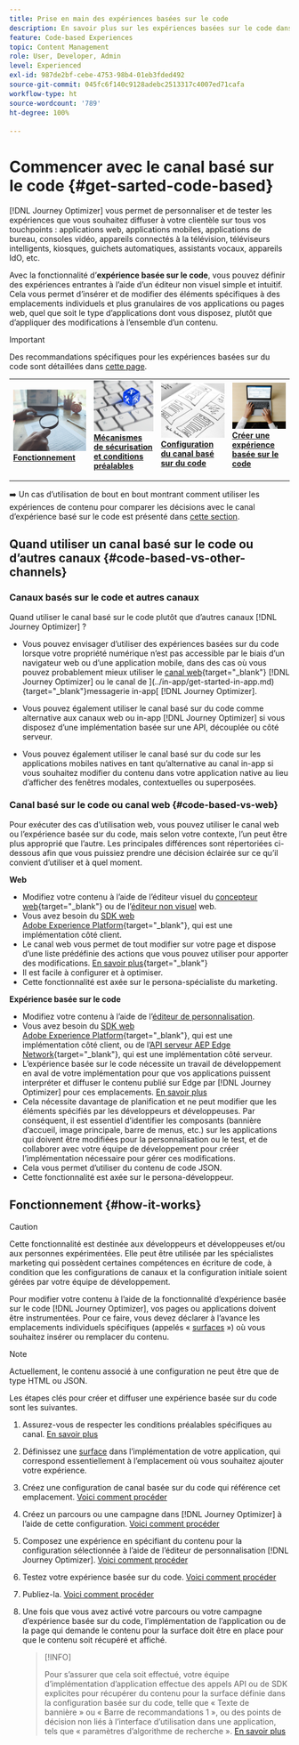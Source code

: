 ```yaml
---
title: Prise en main des expériences basées sur le code
description: En savoir plus sur les expériences basées sur le code dans Journey Optimizer
feature: Code-based Experiences
topic: Content Management
role: User, Developer, Admin
level: Experienced
exl-id: 987de2bf-cebe-4753-98b4-01eb3fded492
source-git-commit: 045fc6f140c9128adebc2513317c4007ed71cafa
workflow-type: ht
source-wordcount: '789'
ht-degree: 100%

---
```


# Commencer avec le canal basé sur le code {#get-sarted-code-based}

[!DNL Journey Optimizer] vous permet de personnaliser et de tester les expériences que vous souhaitez diffuser à votre clientèle sur tous vos touchpoints : applications web, applications mobiles, applications de bureau, consoles vidéo, appareils connectés à la télévision, téléviseurs intelligents, kiosques, guichets automatiques, assistants vocaux, appareils IdO, etc.

Avec la fonctionnalité d’**expérience basée sur le code**, vous pouvez définir des expériences entrantes à l’aide d’un éditeur non visuel simple et intuitif. Cela vous permet d’insérer et de modifier des éléments spécifiques à des emplacements individuels et plus granulaires de vos applications ou pages web, quel que soit le type d’applications dont vous disposez, plutôt que d’appliquer des modifications à l’ensemble d’un contenu.

<!--[!DNL Journey Optimizer] allows you to compose and deliver content on any inbound device in a developer-focused workflow. You can leverage all the personalization capabilities, and preview what will be published. The content can be static (images, text, JSON, HTML) or dynamic (offers, decisions, recommendations). You can also insert custom content actions in your omni-channel journeys.-->

>[!IMPORTANT]
>
>Des recommandations spécifiques pour les expériences basées sur du code sont détaillées dans [cette page](code-based-prerequisites.md).


<!--Discover the detailed steps to create a code-based campaign in this video.-->

<table style="table-layout:fixed"><tr style="border: 0;">
<td>
<a href="#how-it-works">
<img alt="Lead" src="../assets/do-not-localize/privacy-audit.jpeg">
</a>
<div><a href="#how-it-works"><strong>Fonctionnement</strong>
</div>
<p>
</td>
<td>
<a href="code-based-prerequisites.md">
<img alt="Validation" src="../assets/do-not-localize/web-prerequisites.jpg">
</a>
<div>
<a href="code-based-prerequisites.md"><strong>Mécanismes de sécurisation et conditions préalables</strong></a>
</div>
<p>
</td>
<td>
<a href="code-based-configuration.md">
<img alt="Validation" src="../assets/do-not-localize/web-design.jpg">
</a>
<div>
<a href="code-based-implementation-samples.md"><strong>Configuration du canal basé sur du code</strong></a>
</div>
<p>
</td>
<td>
<a href="create-code-based.md#create-code-based-campaign">
<img alt="Peu fréquent" src="../assets/do-not-localize/web-create.jpg">
</a>
<div>
<a href="create-code-based.md#create-code-based-campaign"><strong>Créer une expérience basée sur le code</strong></a>
</div>
<p></td>
</tr></table>

<!--[Learn how to create a code-based campaign in this video](#video)-->

➡️ Un cas d’utilisation de bout en bout montrant comment utiliser les expériences de contenu pour comparer les décisions avec le canal d’expérience basé sur le code est présenté dans [cette section](../experience-decisioning/experience-decisioning-uc.md).

## Quand utiliser un canal basé sur le code ou d’autres canaux {#code-based-vs-other-channels}

### Canaux basés sur le code et autres canaux

Quand utiliser le canal basé sur le code plutôt que d’autres canaux [!DNL Journey Optimizer] ?

* Vous pouvez envisager d’utiliser des expériences basées sur du code lorsque votre propriété numérique n’est pas accessible par le biais d’un navigateur web ou d’une application mobile, dans des cas où vous pouvez probablement mieux utiliser le [canal web](../web/get-started-web.md){target="_blank"} [!DNL Journey Optimizer] ou le canal de ](../in-app/get-started-in-app.md){target="_blank"}messagerie in-app[ [!DNL Journey Optimizer].

<!--* You can use the code-based channel as an alternative to the [!DNL Journey Optimizer] web channel if your website cannot be loaded into the [web designer](../web/web-visual-editor.md){target="_blank"} visual editor or if you cannot use the [browser extension](../web/web-prerequisites.md#visual-authoring-prerequisites){target="_blank"} that powers visual authoring for web channel.-->

* Vous pouvez également utiliser le canal basé sur du code comme alternative aux canaux web ou in-app [!DNL Journey Optimizer] si vous disposez d’une implémentation basée sur une API, découplée ou côté serveur.

* Vous pouvez également utiliser le canal basé sur du code sur les applications mobiles natives en tant qu’alternative au canal in-app si vous souhaitez modifier du contenu dans votre application native au lieu d’afficher des fenêtres modales, contextuelles ou superposées.

### Canal basé sur le code ou canal web {#code-based-vs-web}

Pour exécuter des cas d’utilisation web, vous pouvez utiliser le canal web ou l’expérience basée sur du code, mais selon votre contexte, l’un peut être plus approprié que l’autre. Les principales différences sont répertoriées ci-dessous afin que vous puissiez prendre une décision éclairée sur ce qu’il convient d’utiliser et à quel moment.

**Web**

* Modifiez votre contenu à l’aide de l’éditeur visuel du [concepteur web](../web/web-visual-editor.md){target="_blank"} ou de l’[éditeur non visuel](../web/web-non-visual-editor.md) web.
* Vous avez besoin du [SDK web Adobe Experience Platform](https://experienceleague.adobe.com/docs/platform-learn/implement-web-sdk/overview.html?lang=fr){target="_blank"}, qui est une implémentation côté client.
  <!--* You need the [Adobe Experience Cloud Visual Editing Helper](https://chrome.google.com/webstore/detail/adobe-experience-cloud-vi/kgmjjkfjacffaebgpkpcllakjifppnca){target="_blank"} extension installed on your web browser. [Learn more](../web/web-prerequisites.md){target="_blank"}-->
* Le canal web vous permet de tout modifier sur votre page et dispose d’une liste prédéfinie des actions que vous pouvez utiliser pour apporter des modifications. [En savoir plus](../web/web-visual-editor.md){target="_blank"}
* Il est facile à configurer et à optimiser.
* Cette fonctionnalité est axée sur le persona-spécialiste du marketing.

**Expérience basée sur le code**

* Modifiez votre contenu à l’aide de l’[éditeur de personnalisation](create-code-based.md#edit-code).
* Vous avez besoin du [SDK web Adobe Experience Platform](https://experienceleague.adobe.com/docs/platform-learn/implement-web-sdk/overview.html?lang=fr){target="_blank"}, qui est une implémentation côté client, ou de l’[API serveur AEP Edge Network](https://experienceleague.adobe.com/docs/experience-platform/edge-network-server-api/data-collection/interactive-data-collection.html?lang=fr){target="_blank"}, qui est une implémentation côté serveur.
* L’expérience basée sur le code nécessite un travail de développement en aval de votre implémentation pour que vos applications puissent interpréter et diffuser le contenu publié sur Edge par [!DNL Journey Optimizer] pour ces emplacements. [En savoir plus](code-based-surface.md)
* Cela nécessite davantage de planification et ne peut modifier que les éléments spécifiés par les développeurs et développeuses. Par conséquent, il est essentiel d’identifier les composants (bannière d’accueil, image principale, barre de menus, etc.) sur les applications qui doivent être modifiées pour la personnalisation ou le test, et de collaborer avec votre équipe de développement pour créer l’implémentation nécessaire pour gérer ces modifications.
* Cela vous permet d’utiliser du contenu de code JSON.
* Cette fonctionnalité est axée sur le persona-développeur.

## Fonctionnement {#how-it-works}

>[!CAUTION]
>
>Cette fonctionnalité est destinée aux développeurs et développeuses et/ou aux personnes expérimentées. Elle peut être utilisée par les spécialistes marketing qui possèdent certaines compétences en écriture de code, à condition que les configurations de canaux et la configuration initiale soient gérées par votre équipe de développement.

Pour modifier votre contenu à l’aide de la fonctionnalité d’expérience basée sur le code [!DNL Journey Optimizer], vos pages ou applications doivent être instrumentées. Pour ce faire, vous devez déclarer à l’avance les emplacements individuels spécifiques (appelés « [surfaces](code-based-surface.md) ») où vous souhaitez insérer ou remplacer du contenu.

>[!NOTE]
>
>Actuellement, le contenu associé à une configuration ne peut être que de type HTML ou JSON.

Les étapes clés pour créer et diffuser une expérience basée sur du code sont les suivantes.

1. Assurez-vous de respecter les conditions préalables spécifiques au canal. [En savoir plus](code-based-prerequisites.md)

1. Définissez une [surface](code-based-surface.md#surface-definition) dans l’implémentation de votre application, qui correspond essentiellement à l’emplacement où vous souhaitez ajouter votre expérience.

1. Créez une configuration de canal basée sur du code qui référence cet emplacement. [Voici comment procéder](code-based-configuration.md#create-code-based-configuration)

1. Créez un parcours ou une campagne dans [!DNL Journey Optimizer] à l’aide de cette configuration. [Voici comment procéder](create-code-based.md#create-code-based-campaign)

1. Composez une expérience en spécifiant du contenu pour la configuration sélectionnée à l’aide de l’éditeur de personnalisation [!DNL Journey Optimizer]. [Voici comment procéder](create-code-based.md#edit-code)

1. Testez votre expérience basée sur du code. [Voici comment procéder](test-code-based.md)

1. Publiez-la. [Voici comment procéder](publish-code-based.md)

1. Une fois que vous avez activé votre parcours ou votre campagne d’expérience basée sur du code, l’implémentation de l’application ou de la page qui demande le contenu pour la surface doit être en place pour que le contenu soit récupéré et affiché.

   >[!INFO]
   >
   >Pour s’assurer que cela soit effectué, votre équipe d’implémentation d’application effectue des appels API ou de SDK explicites pour récupérer du contenu pour la surface définie dans la configuration basée sur du code, telle que « Texte de bannière » ou « Barre de recommandations 1 », ou des points de décision non liés à l’interface d’utilisation dans une application, tels que « paramètres d’algorithme de recherche ». <!--In this case, the implementation team is responsible for rendering or otherwise interpreting and acting on the returned content.--> [En savoir plus](code-based-implementation-samples.md)

